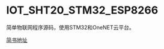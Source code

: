 # IOT_SHT20_STM32_ESP8266
简单物联网程序源码，使用STM32和OneNET云平台。

[简书地址](https://www.jianshu.com/p/2d11740d66a6)
